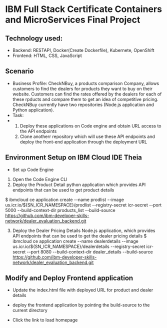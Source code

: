 # IBM Full Stack Certificate Containers and MicroServices Final Project

## Technology used:

* Backend: RESTAPI, Docker(Create Dockerfile), Kubernete, OpenShift
* Frontend: HTML, CSS, JavaScript

## Scenario
* Business Profile: CheckNBuy, a products comparison Company, allows customers to find the dealers for products they want to buy on their website.  Customers can find the rates offered by the dealers for each of these rpducts and compare them to get an idea of competitive pricing.  CheckNBuy currently have two repositories (Node.js application and Python application).
* Task:
* 1. Deploy these applications on Code engine and obtain URL access to the API endpoints
  2. Clone anotherr repository which will use these API endpoints and deploy the front-end application through the deployment URL
 
 ## Environment Setup on IBM Cloud IDE Theia

 * Set up Code Engine

 1. Open the Code Engine CLI
 2. Deploy the Product Detail python application which provides API endpoints that can be used to get product details

 $ ibmcloud ce application create --name prodlist --image us.icr.io/${SN_ICR_NAMESPACE}/prodlist --registry-secret icr-secret --port 5000 --build-context-dir products_list --build-source <https://github.com/ibm-developer-skills-network/dealer_evaluation_backend.git>

 3. Deploy the Dealer Pricing Details Node.js application, which provides API endpoints that can be used to get the dealer pricing details
 $ ibmcloud ce application create --name dealerdetails --image us.icr.io/${SN_ICR_NAMESPACE}/dealerdetails --registry-secret icr-secret --port 8080 --build-context-dir dealer_details --build-source <https://github.com/ibm-developer-skills-network/dealer_evaluation_backend.git>

## Modify and Deploy Frontend application
* Update the index.html file with deployed URL for product and dealer details

* deploy the frontend application by pointing the build-source to the current directory

* Click the link to load homepage